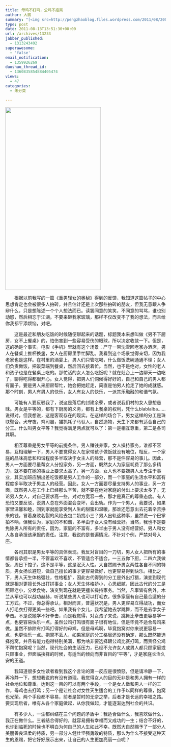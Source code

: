 ```yaml
---
title: 母鸡不打鸣，公鸡不抱窝
author: 大鹏
summary: "[<img src=http://pengzhaoblog.files.wordpress.com/2011/08/20080531.gif alt= title=20080531 width=300 height=573 class=aligncenter size-full wp-image-13247 />][1]"
type: post
date: 2011-08-13T13:51:30+00:00
url: /archives/13233
jabber_published:
  - 1313243492
superawesome:
  - 'false'
email_notification:
  - 1359926269
duoshuo_thread_id:
  - 1360835854884405474
views:
  - 47
categories:
  - 未分类

---
```

[<img src="http://pengzhaoblog.files.wordpress.com/2011/08/20080531.gif" alt="" title="20080531" width="300" height="573" class="aligncenter size-full wp-image-13247" />][1]

　　根据以前我写的一篇《[重男轻女的奥秘][2]》得到的反馈，我知道这篇帖子的中心思想肯定也会被很多人拍砖，并且估计还是上次那些拍砖的朋友，但我无意跟人争辩什么，只是想陈述一个个人想法而已。读罢同意的笑笑，不同意的骂骂，谁也别动怒，然后相忘于江湖。不要来砸我家玻璃，那样不仅改变不了我的想法，而且给你我都平添烦恼，对吧。
  
　　这是最近和朋友吃饭的时候随便聊起来的话题，标题我本来想叫做《男不下厨房，女不上餐桌》的，怕伤害到一些容易受伤的眼球，所以决定收敛一下。但是，这的确是个事实。电影《手机》里就有这个场景：严守一带沈雪回老家办酒席，男人在餐桌上推杯换盏，女人在厨房里手忙脚乱。我看到这个场景觉得亲切，因为我老家也是这样。在村里的酒宴上，男人们只管吃喝，什么做饭洗碗通通不理；女人们负责做饭，把饭菜端到餐桌，然后回去接着忙。当然，也不是绝对，女性的老人和孩子也是在餐桌上吃的。那忙活的女人怎么吃饭呢？就在灶台上一边聊天一边吃了，聊得吃得都很开心。女人觉得，把男人们伺候得好好的，自己和自己的男人都有面子。要是男人来厨房帮忙，她会把她赶走，简直是怕男人抢走了她的成就感。那个时刻，男人有男人的快乐，女人有女人的快乐，一派其乐融融的和谐气氛。
  
　　可能有人要反驳我了，说这是落后的封建余孽，或者说我们村的女人思想愚昧。男女是平等的，都有下厨房的义务，都有上餐桌的权利，凭什么blablalba……说得对，但我想说，这是客观存在的现实。在这样的场合下，男女这样的分工是珠联璧合。犬守夜，鸡司晨，猫抓耗子马驮人，自然造物，天生下来都有适合自己的分工。什么叫男女平等？我觉得满足两点就可以了：第一是相互尊重，第二是各司其职。
  
　　相互尊重是男女平等的前提条件。男人赚钱养家，女人操持家务，谁都不容易，互相理解一下，男人不要觉得女人在家带孩子做饭就没有地位，相反，一个家庭的品味高低和和谐程度多半取决于女主人的经营，那不是件容易的事儿。因此，男人一方面要尽量帮女人分担家务，另一方面，既然女人为家庭耗费了那么多精力，就不要在她的事业上要求太高了。另一方面，女人也不要嫌男人太专注于事业，其实加班应酬出差吃饭都是男人工作的一部分，而一个家庭的生活水平和富有程度多半取决于男主人的经营。因此，女人一方面要尽量支持男人的事业，另一方面，既然男人在工作上已经那么辛苦，就不要在他对家庭的付出上要求太多了。无论男人女人，对自己要求高一些，对对方宽容一些，那才是真正的尊重态度。有人恐怕又要反驳，说男人总在外面混会变坏，会出轨。作为一个男人，我要说，如果家里温馨和睦，回到家就能享受到人生的甜蜜和温暖，那谁还愿意出去花着辛苦挣来的钱，冒着身败名裂的风险去包二奶找小三？男人出轨这种事，虽然说一个巴掌拍不响，但我认为，家庭的不和谐，多半由于女人没有经营好。当然，我也不是要免除男人所有的责任，因为，家庭的不富有，多半由于男人没有经营好。男人和女人各自承担该承担的责任。注意，我说的是普遍情况，不针对个例，严禁对号入座。
  
　　各司其职是男女平等的具体表现。我反对盲目的一刀切，男人女人把所有的事情都各承担一半，不管喜欢不喜欢，不管适合不适合，一三五你下厨，二四六我做饭，周日下馆子。这不是平等，这是泯灭人性。大自然赐予男女两性各自不同的特质，男女扬长避短，做自己擅长的事才更容易做好，也更容易得到快乐。相比之下，男人天生体格强壮，性格粗犷，因此古代得到的分工是外出打猎，演变到现代就是相对更擅长外出打拼事业；女人天生体格娇小，心思细腻，因此古代的分工是照顾老小，分发食物，演变到现在就是更擅长操持家务。当然，凡事皆有例外，木兰从军也可以战功赫赫，听说某些男人也可以打毛衣，很多家庭有自己最合适的分工方式。不过，你总得承认，相对而言，普遍状况是，男人更容易立得战功，而女人打毛衣打得更美一些吧。如果我有个女儿，我希望她去学跳舞，而不是去学女子拳击。不是说她学不好拳击，而是我觉得，对女孩子来说，跳舞比拳击更容易学一点，也更容易快乐一点。虽然公鸡打鸣很有面子很有地位，但是毕竟不适合母鸡来做。虽然不排除有打鸣打得好的母鸡，但是母鸡啊，毕竟抱窝对你来说更容易一点，也更快乐一点。抱窝不丢人，如果家庭的分工格局还没有确定，那么既然能选择抱窝，并且有能力抱得特别美满，那为啥非要选择跟公鸡比赛打鸣，而责怪公鸡不帮忙抱窝呢？当然，现代社会的生活压力，已经不允许女人或男人都只顾家庭或只顾事业，但面临抉择的时候，有适当的倾向而非盲目的“平等”，才是家庭长治久安的王道。
  
　　我知道很多女性读者看到我这个言论的第一反应是很愤怒，但是请冷静一下，再冷静一下，想想我说的有没有道理。我觉得女人的目的无非是和男人拥有一样的社会地位和尊重。达到这一目的可以有两个手段，一个是女人做和男人一样的工作，母鸡也去打鸣；另一个是让社会对女性天生适合的工作予以同样的尊重，抱窝也光荣。两个手段都不容易，前者是暂时的无奈之举，后者才是长远的幸福之路。要实现后者，唯有从各个家庭做起，从你我做起，才能逐渐达到社会的共识。
  
　　有多少人，一生都纠结在三个问题的矛盾中：我适合做什么，我喜欢做什么，我正在做什么。三者结合得好的，就容易拥有幸福而又成功的一生；结合不好的，也许到临死的时候也不明白为何自己的人生如此不幸。既然大自然赐予了一部分人美丽善良温柔的特质，另一部分人健壮坚强勇敢的特质，那么为什么不接受这种天生的恩赐，把它好好展示出来，让自己的人生更加亮丽一点呢？

 [1]: http://pengzhaoblog.files.wordpress.com/2011/08/20080531.gif
 [2]: http://pengzhaoblog.wordpress.com/2010/02/25/2010-02-26-%e9%87%8d%e7%94%b7%e8%bd%bb%e5%a5%b3%e7%9a%84%e5%a5%a5%e7%a7%98/
